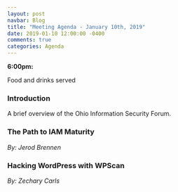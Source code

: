 ```yaml
---
layout: post
navbar: Blog
title: "Meeting Agenda - January 10th, 2019"
date: 2019-01-10 12:00:00 -0400
comments: true
categories: Agenda
---
```


**6:00pm:**

Food and drinks served

### Introduction

A brief overview of the Ohio Information Security Forum.

### **The Path to IAM Maturity**
_By: Jerod Brennen_


### **Hacking WordPress with WPScan**
_By: Zechary Carls_

